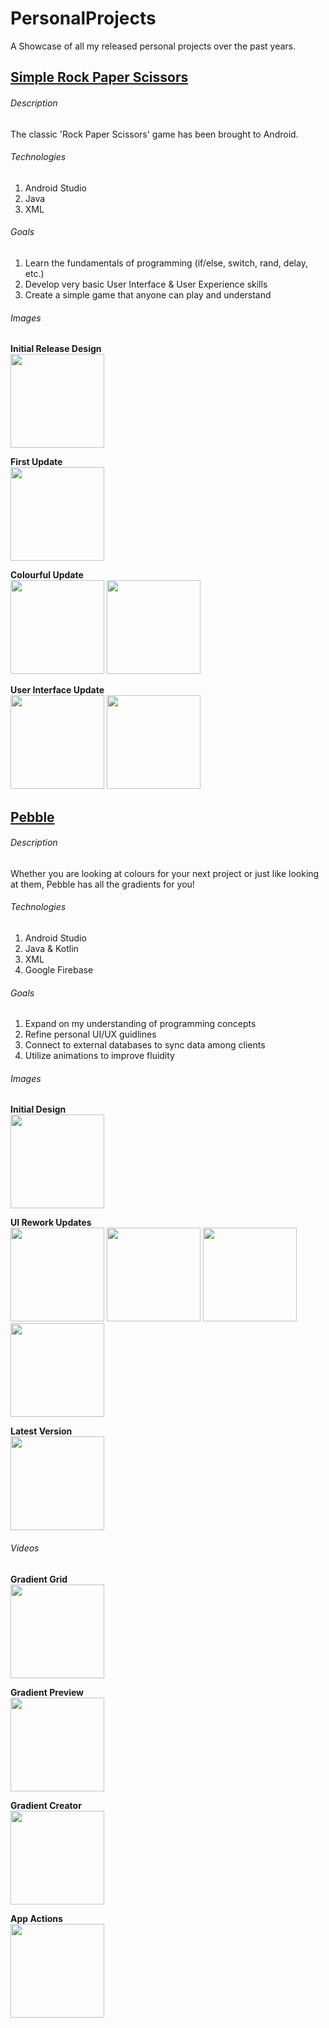 # PersonalProjects
A Showcase of all my released personal projects over the past years.

## [Simple Rock Paper Scissors](https://play.google.com/store/apps/details?id=com.simplegames.chris.rockpaperscissors)
###### Description
The classic 'Rock Paper Scissors' game has been brought to Android.


###### Technologies
  1) Android Studio
  2) Java
  3) XML


###### Goals
  1) Learn the fundamentals of programming (if/else, switch, rand, delay, etc.)
  2) Develop very basic User Interface & User Experience skills
  3) Create a simple game that anyone can play and understand


###### Images
**Initial Release Design**  
<img src="https://user-images.githubusercontent.com/24950701/197416632-1001cf65-f230-4acd-8461-2c1f504915be.png" width="150">

**First Update**  
<img src="https://user-images.githubusercontent.com/24950701/197416663-7647721f-2311-4256-9d34-5372a6813de8.png" width="150">

**Colourful Update**  
<img src="https://user-images.githubusercontent.com/24950701/197416673-f897bf57-2f18-4f4d-a795-db2de43663e6.png" width="150">
<img src="https://user-images.githubusercontent.com/24950701/197416681-60cad56c-ceba-4a9c-9d68-68df02d7432f.png" width="150">

**User Interface Update**  
<img src="https://user-images.githubusercontent.com/24950701/197416691-df6767c6-e2b3-47eb-bdf4-1b29db1338b0.jpg" width="150">
<img src="https://user-images.githubusercontent.com/24950701/197416718-0dd69411-d6ba-4263-8227-76f9c495ee5b.jpg" width="150">



## [Pebble](https://play.google.com/store/apps/details?id=com.simple.chris.pebble)
###### Description
Whether you are looking at colours for your next project or just like looking at them, Pebble has all the gradients for you!


###### Technologies
  1) Android Studio
  2) Java & Kotlin
  3) XML
  4) Google Firebase


###### Goals
  1) Expand on my understanding of programming concepts
  2) Refine personal UI/UX guidlines
  3) Connect to external databases to sync data among clients
  4) Utilize animations to improve fluidity


###### Images

**Initial Design**  
<img src="https://user-images.githubusercontent.com/24950701/197418713-6408352c-7c0f-4888-88d2-b809fbdf0f92.png" width="150">

**UI Rework Updates**  
<img src="https://user-images.githubusercontent.com/24950701/197418737-b6b6c9e0-fa69-43ba-989c-1364d18867b1.png" width="150">
<img src="https://user-images.githubusercontent.com/24950701/197418788-d82ebc9a-ce38-47c5-b56d-6d755339749a.png" width="150">
<img src="https://user-images.githubusercontent.com/24950701/197418807-7c885c19-7ad0-4c72-9678-920e598a0813.jpg" width="150">
<img src="https://user-images.githubusercontent.com/24950701/197418827-5572afa9-f61a-461e-851d-4f216d9060b0.jpg" width="150">

**Latest Version**  
<img src="https://user-images.githubusercontent.com/24950701/197418846-d989daf8-9982-486d-baa8-6dd0f476b000.jpg" width="150">


###### Videos

**Gradient Grid**  
<img src="https://user-images.githubusercontent.com/24950701/197418568-49eb34c7-45a1-410a-9a73-d234da512e53.mp4" width="150">

**Gradient Preview**  
<img src="https://user-images.githubusercontent.com/24950701/197418568-49eb34c7-45a1-410a-9a73-d234da512e53.mp4" width="150">

**Gradient Creator**  
<img src="https://user-images.githubusercontent.com/24950701/197418568-49eb34c7-45a1-410a-9a73-d234da512e53.mp4" width="150">

**App Actions**  
<img src="https://user-images.githubusercontent.com/24950701/197418568-49eb34c7-45a1-410a-9a73-d234da512e53.mp4" width="150">
